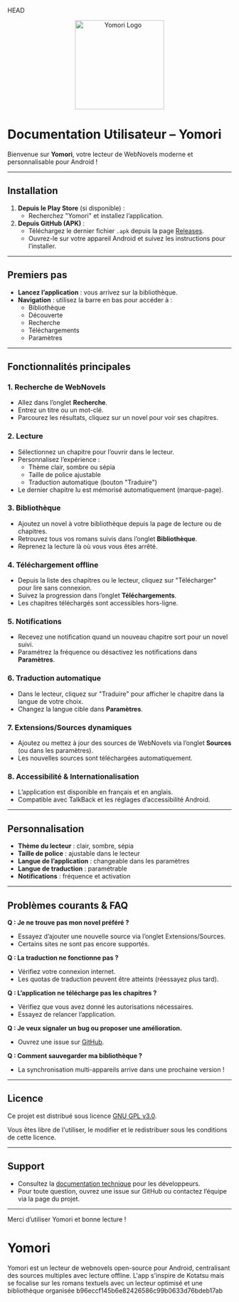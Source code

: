 HEAD
<p align="center">
  <img src="app/src/main/res/drawable/ic_logo_yomori.png" alt="Yomori Logo" width="200"/>
</p>

# Documentation Utilisateur – Yomori

Bienvenue sur **Yomori**, votre lecteur de WebNovels moderne et personnalisable pour Android !

---

## Installation

1. **Depuis le Play Store** (si disponible) :
   - Recherchez "Yomori" et installez l’application.
2. **Depuis GitHub (APK)** :
   - Téléchargez le dernier fichier `.apk` depuis la page [Releases](https://github.com/Frill098/Yomori/releases).
   - Ouvrez-le sur votre appareil Android et suivez les instructions pour l’installer.

---

## Premiers pas

- **Lancez l’application** : vous arrivez sur la bibliothèque.
- **Navigation** : utilisez la barre en bas pour accéder à :
  - Bibliothèque
  - Découverte
  - Recherche
  - Téléchargements
  - Paramètres

---

## Fonctionnalités principales

### 1. Recherche de WebNovels
- Allez dans l’onglet **Recherche**.
- Entrez un titre ou un mot-clé.
- Parcourez les résultats, cliquez sur un novel pour voir ses chapitres.

### 2. Lecture
- Sélectionnez un chapitre pour l’ouvrir dans le lecteur.
- Personnalisez l’expérience :
  - Thème clair, sombre ou sépia
  - Taille de police ajustable
  - Traduction automatique (bouton "Traduire")
- Le dernier chapitre lu est mémorisé automatiquement (marque-page).

### 3. Bibliothèque
- Ajoutez un novel à votre bibliothèque depuis la page de lecture ou de chapitres.
- Retrouvez tous vos romans suivis dans l’onglet **Bibliothèque**.
- Reprenez la lecture là où vous vous êtes arrêté.

### 4. Téléchargement offline
- Depuis la liste des chapitres ou le lecteur, cliquez sur "Télécharger" pour lire sans connexion.
- Suivez la progression dans l’onglet **Téléchargements**.
- Les chapitres téléchargés sont accessibles hors-ligne.

### 5. Notifications
- Recevez une notification quand un nouveau chapitre sort pour un novel suivi.
- Paramétrez la fréquence ou désactivez les notifications dans **Paramètres**.

### 6. Traduction automatique
- Dans le lecteur, cliquez sur "Traduire" pour afficher le chapitre dans la langue de votre choix.
- Changez la langue cible dans **Paramètres**.

### 7. Extensions/Sources dynamiques
- Ajoutez ou mettez à jour des sources de WebNovels via l’onglet **Sources** (ou dans les paramètres).
- Les nouvelles sources sont téléchargées automatiquement.

### 8. Accessibilité & Internationalisation
- L’application est disponible en français et en anglais.
- Compatible avec TalkBack et les réglages d’accessibilité Android.

---

## Personnalisation

- **Thème du lecteur** : clair, sombre, sépia
- **Taille de police** : ajustable dans le lecteur
- **Langue de l’application** : changeable dans les paramètres
- **Langue de traduction** : paramétrable
- **Notifications** : fréquence et activation

---

## Problèmes courants & FAQ

**Q : Je ne trouve pas mon novel préféré ?**
- Essayez d’ajouter une nouvelle source via l’onglet Extensions/Sources.
- Certains sites ne sont pas encore supportés.

**Q : La traduction ne fonctionne pas ?**
- Vérifiez votre connexion internet.
- Les quotas de traduction peuvent être atteints (réessayez plus tard).

**Q : L’application ne télécharge pas les chapitres ?**
- Vérifiez que vous avez donné les autorisations nécessaires.
- Essayez de relancer l’application.

**Q : Je veux signaler un bug ou proposer une amélioration.**
- Ouvrez une issue sur [GitHub](https://github.com/Frill098/Yomori/issues).

**Q : Comment sauvegarder ma bibliothèque ?**
- La synchronisation multi-appareils arrive dans une prochaine version !

---

## Licence

Ce projet est distribué sous licence [GNU GPL v3.0](https://www.gnu.org/licenses/gpl-3.0.html).

Vous êtes libre de l'utiliser, le modifier et le redistribuer sous les conditions de cette licence.

---

## Support

- Consultez la [documentation technique](./README.md) pour les développeurs.
- Pour toute question, ouvrez une issue sur GitHub ou contactez l’équipe via la page du projet.

---

Merci d’utiliser Yomori et bonne lecture !

# Yomori
Yomori est un lecteur de webnovels open-source pour Android, centralisant des sources multiples avec lecture offline. L'app s'inspire de Kotatsu mais se focalise sur les romans textuels avec un lecteur optimisé et une bibliothèque organisée
b96eccf145b6e82426586c99b0633d76bdeb17ab
